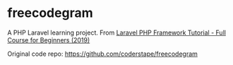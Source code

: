 # freecodegram

A PHP Laravel learning project. From [Laravel PHP Framework Tutorial - Full Course for Beginners (2019)](https://www.youtube.com/watch?v=ImtZ5yENzgE)

Original code repo: https://github.com/coderstape/freecodegram
